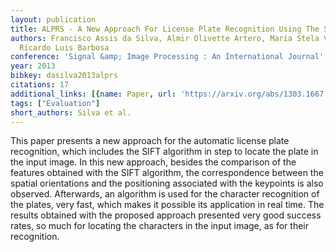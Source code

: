 ```yaml
---
layout: publication
title: ALPRS - A New Approach For License Plate Recognition Using The Sift Algorithm
authors: Francisco Assis da Silva, Almir Olivette Artero, Maria Stela Veludo de Paiva,
  Ricardo Luis Barbosa
conference: 'Signal &amp; Image Processing : An International Journal'
year: 2013
bibkey: dasilva2013alprs
citations: 17
additional_links: [{name: Paper, url: 'https://arxiv.org/abs/1303.1667'}]
tags: ["Evaluation"]
short_authors: Silva et al.
---
```

This paper presents a new approach for the automatic license plate
recognition, which includes the SIFT algorithm in step to locate the plate in
the input image. In this new approach, besides the comparison of the features
obtained with the SIFT algorithm, the correspondence between the spatial
orientations and the positioning associated with the keypoints is also
observed. Afterwards, an algorithm is used for the character recognition of the
plates, very fast, which makes it possible its application in real time. The
results obtained with the proposed approach presented very good success rates,
so much for locating the characters in the input image, as for their
recognition.